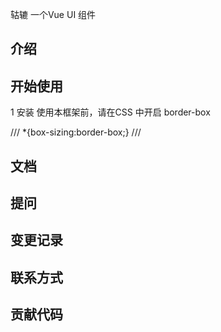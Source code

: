 轱辘  一个Vue UI 组件 

## 介绍

## 开始使用
1 安装
使用本框架前，请在CSS 中开启 border-box

///
*{box-sizing:border-box;}
///

## 文档

## 提问

## 变更记录

## 联系方式

## 贡献代码

